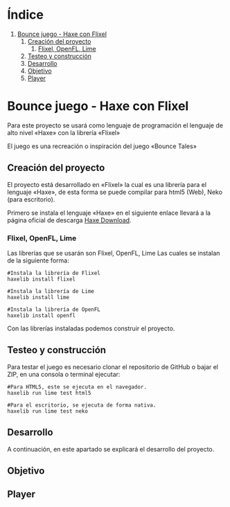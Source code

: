 
# &Iacute;ndice

1.  [Bounce juego - Haxe con Flixel](#orgb832980)
    1.  [Creación del proyecto](#org1de7699)
        1.  [Flixel, OpenFL, Lime](#org04a3a89)
    2.  [Testeo y construcción](#org65e3b36)
    3.  [Desarrollo](#orgcb8a49d)
    4.  [Objetivo](#orgf8bbd55)
    5.  [Player](#org536ce5e)



<a id="orgb832980"></a>

# Bounce juego - Haxe con Flixel

Para este proyecto se usará como lenguaje de programación
el lenguaje de alto nivel &laquo;Haxe&raquo; con la librería &laquo;Flixel&raquo;

El juego es una recreación o inspiración del juego &laquo;Bounce Tales&raquo;


<a id="org1de7699"></a>

## Creación del proyecto

El proyecto está desarrollado en &laquo;Flixel&raquo; la cual es una librería para
el lenguaje &laquo;Haxe&raquo;, de esta forma se puede compilar para html5 (Web), Neko (para escritorio).

Primero se instala el lenguaje &laquo;Haxe&raquo; en el siguiente enlace llevará a la página oficial
de descarga [Haxe Download](https://haxe.org/download/).


<a id="org04a3a89"></a>

### Flixel, OpenFL, Lime

Las librerías que se usarán son Flixel, OpenFL, Lime
Las cuales se instalan de la siguiente forma:

    #Instala la librería de Flixel
    haxelib install flixel
    
    #Instala la librería de Lime
    haxelib install lime
    
    #Instala la librería de OpenFL
    haxelib install openfl

Con las librerías instaladas podemos construir el proyecto.


<a id="org65e3b36"></a>

## Testeo y construcción

Para testar el juego es necesario clonar el repositorio de GitHub o bajar el ZIP,
en una consola o terminal ejecutar:

    #Para HTML5, este se ejecuta en el navegador.
    haxelib run lime test html5
    
    #Para el escritorio, se ejecuta de forma nativa.
    haxelib run lime test neko


<a id="orgcb8a49d"></a>

## Desarrollo

A continuación, en este apartado se explicará el desarrollo del proyecto.


<a id="orgf8bbd55"></a>

## Objetivo


<a id="org536ce5e"></a>

## Player

